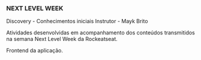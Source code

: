 ### NEXT LEVEL WEEK 

Discovery - Conhecimentos iniciais
Instrutor - Mayk Brito

Atividades desenvolvidas em acompanhamento dos conteúdos transmitidos na semana Next Level Week da Rockeatseat.

Frontend da aplicação.
